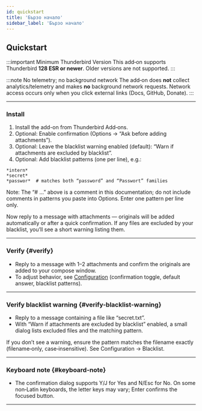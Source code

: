 ```yaml
---
id: quickstart
title: 'Бързо начало'
sidebar_label: 'Бързо начало'
---
```


## Quickstart

:::important Minimum Thunderbird Version
This add‑on supports Thunderbird **128 ESR or newer**. Older versions are not supported.
:::

:::note No telemetry; no background network
The add‑on does **not** collect analytics/telemetry and makes **no** background network requests. Network access occurs only when you click external links (Docs, GitHub, Donate).
:::

---

### Install

1. Install the add-on from Thunderbird Add‑ons.
2. Optional: Enable confirmation (Options → “Ask before adding attachments”).
3. Optional: Leave the blacklist warning enabled (default): “Warn if attachments are excluded by blacklist”.
4. Optional: Add blacklist patterns (one per line), e.g.:

```
*intern*
*secret*
*passwor*  # matches both “password” and “Passwort” families
```

Note: The “# …” above is a comment in this documentation; do not include comments in patterns you paste into Options. Enter one pattern per line only.

Now reply to a message with attachments — originals will be added automatically or after a quick confirmation. If any files are excluded by your blacklist, you’ll see a short warning listing them.

---

### Verify {#verify}

- Reply to a message with 1–2 attachments and confirm the originals are added to your compose window.
- To adjust behavior, see [Configuration](configuration) (confirmation toggle, default answer, blacklist patterns).

---

### Verify blacklist warning {#verify-blacklist-warning}

- Reply to a message containing a file like “secret.txt”.
- With “Warn if attachments are excluded by blacklist” enabled, a small dialog lists excluded files and the matching pattern.

If you don’t see a warning, ensure the pattern matches the filename exactly (filename‑only, case‑insensitive). See Configuration → Blacklist.

---

### Keyboard note {#keyboard-note}

- The confirmation dialog supports Y/J for Yes and N/Esc for No. On some non‑Latin keyboards, the letter keys may vary; Enter confirms the focused button.

---
